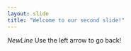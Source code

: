 ```yaml
---
layout: slide
title: "Welcome to our second slide!"
---
```

$New Line$
Use the left arrow to go back!
